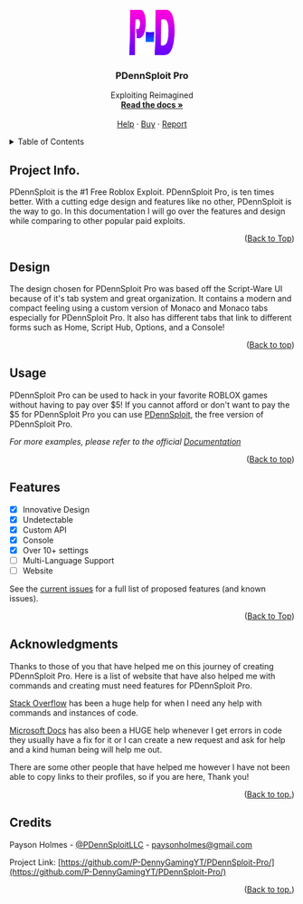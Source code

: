 <div id="top"></div>
<!-- PROJECT SHIELDS -->
<!--
*** I'm using markdown "reference style" links for readability.
*** Reference links are enclosed in brackets [ ] instead of parentheses ( ).
*** See the bottom of this document for the declaration of the reference variables
*** for contributors-url, forks-url, etc. This is an optional, concise syntax you may use.
*** https://www.markdownguide.org/basic-syntax/#reference-style-links
-->



<!-- PROJECT LOGO -->
<br />
<div align="center">
  <a href="https://github.com/P-DennyGamingYT/PDennSploit-Pro">
    <img src="images/P-D-P-Small.png" alt="Logo" width="80" height="80">
  </a>

  <h3 align="center">PDennSploit Pro</h3>

  <p align="center">
    Exploiting Reimagined
    <br />
    <a href="https://github.com/P-DennyGamingYT/PDennSploit-Pro/blob/main/README.md/"><strong>Read the docs »</strong></a>
    <br />
    <br />
    <a href="mailto:paysonholmes@gmail.com">Help</a>
    ·
    <a href="http://pro.pdennsploit.ml/">Buy</a>
    ·
    <a href="https://github.com/P-DennyGamingYT/PDennSploit-Pro/issues">Report</a>
  </p>
</div>



<!-- TABLE OF CONTENTS -->
<details>
  <summary>Table of Contents</summary>
  <ol>
    <li>
      <a href="#about-the-project">Project Info.</a>
    </li>
    <li>
      <a href="#getting-started">Design</a>
    </li>
    <li><a href="#usage">Usage</a></li>
    <li><a href="#roadmap">Features</a></li>
    <li><a href="#acknowledgments">Acknowledgments</a></li>
    <li><a href="#contact">Contact</a></li>
  </ol>
</details>



<!-- ABOUT THE PROJECT -->
## Project Info.

PDennSploit is the #1 Free Roblox Exploit. PDennSploit Pro, is ten times better. With a cutting edge design and features like no other, PDennSploit is the way to go. In this documentation I will go over the features and design while comparing to other popular paid exploits.

<p align="right">(<a href="#top">Back to Top</a>)</p>



<!-- GETTING STARTED -->
## Design

The design chosen for PDennSploit Pro was based off the Script-Ware UI because of it's tab system and great organization. It contains a modern and compact feeling using a custom version of Monaco and Monaco tabs especially for PDennSploit Pro. It also has different tabs that link to different forms such as Home, Script Hub, Options, and a Console!

<p align="right">(<a href="#top">Back to top</a>)</p>



<!-- USAGE EXAMPLES -->
## Usage

PDennSploit Pro can be used to hack in your favorite ROBLOX games without having to pay over $5! If you cannot afford or don't want to pay the $5 for PDennSploit Pro you can use [PDennSploit](http://pdennsploit.ml/), the free version of PDennSploit Pro.

_For more examples, please refer to the official [Documentation](http://pdennsploit.ml/docs/)_

<p align="right">(<a href="#top">Back to top</a>)</p>



<!-- ROADMAP -->
## Features

- [x] Innovative Design
- [x] Undetectable
- [x] Custom API
- [x] Console
- [x] Over 10+ settings
- [ ] Multi-Language Support
- [ ] Website

See the [current issues](https://github.com/P-DennyGamingYT/PDennSploit-Pro/issues) for a full list of proposed features (and known issues).

<p align="right">(<a href="#top">Back to Top</a>)</p>


<!-- Acknowledgments -->
## Acknowledgments

Thanks to those of you that have helped me on this journey of creating PDennSploit Pro. Here is a list of website that have also helped me with commands and creating must need features for PDennSploit Pro.

[Stack Overflow](https://stackoverflow.com/) has been a huge help for when I need any help with commands and instances of code.

[Microsoft Docs](https://docs.microsoft.com/) has also been a HUGE help whenever I get errors in code they usually have a fix for it or I can create a new request and ask for help and a kind human being will help me out.

There are some other people that have helped me however I have not been able to copy links to their profiles, so if you are here, Thank you!

<p align="right">(<a href="#top">Back to top.</a>)</p>


## Credits

Payson Holmes - [@PDennSploitLLC](https://twitter.com/PDennSploitLLC) - paysonholmes@gmail.com

Project Link: [https://github.com/P-DennyGamingYT/PDennSploit-Pro/](https://github.com/P-DennyGamingYT/PDennSploit-Pro/)

<p align="right">(<a href="#top">Back to top.</a>)</p>
